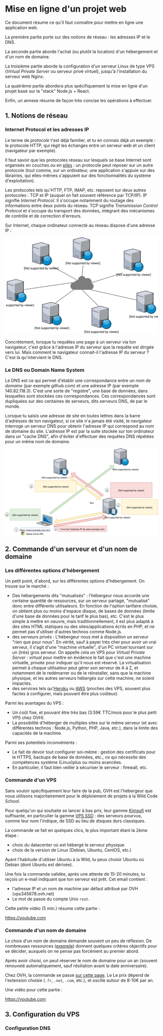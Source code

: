 # Mise en ligne d'un projet web

Ce document résume ce qu'il faut connaître pour mettre en ligne une application web.

La première partie porte sur des notions de réseau : les adresses IP et le DNS.

La seconde partie aborde l'achat (ou plutôt la location) d'un hébergement et d'un nom de domaine.

La troisième partie aborde la configuration d'un serveur Linux de type VPS (*Virtual Private Server* ou serveur privé virtuel), jusqu'à l'installation du serveur web Nginx.

La quatrième partie abordera plus spécifiquement la mise en ligne d'un projet basé sur la "stack" Node.js + React.

Enfin, un annexe résume de façon très concise les opérations à effectuer.

## 1. Notions de réseau

### Internet Protocol et les adresses IP

Le terme de *protocole* t'est déjà familier, et tu en connais déjà un exemple : le protocole HTTP, qui régit les échanges entre un serveur web et un client (navigateur par exemple).

Il faut savoir que les protocoles réseau sur lesquels se base Internet sont organisés en couches ou en [piles](https://fr.wikipedia.org/wiki/Pile_de_protocoles) : un protocole peut reposer sur un autre protocole (tout comme, sur un ordinateur, une application s'appuie sur des librairies, qui elles-mêmes s'appuient sur des fonctionnalités du système d'exploitation).

Les protocoles tels qu'HTTP, FTP, IMAP, etc. reposent sur deux autres protocoles : TCP et IP (auquel on fait souvent référence par TCP/IP). IP signifie *Internet Protocol*. Il s'occupe notamment du routage des informations entre deux points du réseau. TCP signifie *Transmission Control Protocol* et s'occupe du transport des données, intégrant des mécanismes de contrôle et de correction d'erreurs.

Sur Internet, chaque ordinateur connecté au réseau dispose d'une adresse IP :

![IP](https://raw.githubusercontent.com/bhubr/deploy-projects/master/img/internet-protocol.svg)

Concrètement, lorsque tu requêtes une page à un serveur via ton navigateur, c'est grâce à l'adresse IP du serveur que la requête est dirigée vers lui. Mais comment le navigateur connait-il l'adresse IP du serveur ? C'est là qu'intervient le DNS.

### Le DNS ou Domain Name System

Le DNS est ce qui permet d'établir une correspondance entre un *nom de domaine* (par exemple github.com) et une adresse IP (par exemple 140.82.118.3). C'est une sorte de "registre", une base de données, dans lesquelles sont stockées ces correspondances. Ces correspondances sont dupliquées sur des centaines de serveurs, dits serveurs DNS, de par le monde.

Lorsque tu saisis une adresse de site en toutes lettres dans la barre d'adresses de ton navigateur, si ce site n'a jamais été visité, le navigateur interroge un serveur DNS pour obtenir l'adresse IP qui correspond au nom de domaine du site. L'adresse IP est par la suite stockée sur ton ordinateur dans un "cache DNS", afin d'éviter d'effectuer des requêtes DNS répétées pour un même nom de domaine.

![DNS](https://raw.githubusercontent.com/bhubr/deploy-projects/master/img/domain-name-system.svg)

## 2. Commande d'un serveur et d'un nom de domaine

### Les différentes options d'hébergement

Un petit point, d'abord, sur les différentes options d'hébergement. On trouve sur le marché :

* Des hébergements dits "mutualisés" : l'hébergeur nous accorde une certaine quantité de ressources, sur un serveur partagé, "mutualisé" donc entre différents utilisateurs. En fonction de l'option tarifaire choisie, on obtient plus ou moins d'espace disque, de bases de données (limite d'une base de données pour le tarif le plus bas), etc. C'est le plus simple à mettre en oeuvre, mais traditionnellement, il est plus adapté à des sites HTML statiques ou des sites/applications écrits en PHP, et ne permet pas d'utiliser d'autres technos comme Node.js.
* des serveurs privés : L'hébergeur nous met à disposition un serveur "rien que pour nous". En vérité, sauf à payer très cher pour avoir un vrai serveur, il s'agit d'une "machine virtuelle", d'un PC virtuel tournant sur un (très) gros serveur. On appelle cela un VPS pour *Virtual Private Server* : *virtual* pour mettre en évidence le fait que c'est une machine virtuelle, *private* pour indiquer qu'il nous est réservé. La virtualisation permet à chaque utilisateur peut gérer son serveur de A à Z, et notamment de le redémarrer ou de le réinstaller, sans que la machine physique, et les autres serveurs hébergés sur cette machine, ne soient impactés.
* des services tels qu'[Heroku](https://www.heroku.com/) ou [AWS](https://aws.amazon.com/fr/) (proches des VPS, souvent plus faciles à configurer, mais pouvant être plus coûteux)

Parmi les avantages du VPS :

* Un coût fixe, et pouvant être très bas (3.59€ TTC/mois pour le plus petit VPS chez OVH).
* La possibilité d'héberger de multiples sites sur le même serveur (et avec différentes technos : Node.js, Python, PHP, Java, etc.), dans la limite des capacités de la machine.

Parmi ses potentiels inconvénients :

* Le fait de devoir tout configurer soi-même : gestion des certificats pour le HTTPS, backups de base de données, etc., ce qui nécessite des compétences système (Linux)plus ou moins avancées.
* En particulier, il faut bien veiller à sécuriser le serveur : firewall, etc.

### Commande d'un VPS

Sans vouloir spécifiquement leur faire de la pub, OVH est l'hébergeur que nous utilisons majoritairement pour le déploiement de projets à la Wild Code School.

Pour quelqu'un qui souhaite se lancer à bas prix, leur gamme [Kimsufi](https://www.kimsufi.com/fr/) est suffisante, en particulier la gamme [VPS SSD](https://www.kimsufi.com/fr/vps-ssd.xml) : des serveurs pourvus, comme leur nom l'indique, de SSD au lieu de disques durs classiques.

La commande se fait en quelques clics, le plus important étant la 2ème étape :

* choix du datacenter où est hébergé le serveur physique
* choix de la version de Linux (Debian, Ubuntu, CentOS, etc.)

Ayant l'habitude d'utiliser Ubuntu à la Wild, tu peux choisir Ubuntu où Debian (dont Ubuntu est dérivée).

Une fois la commande validée, après une attente de 15-20 minutes, tu reçois un e-mail indiquant que ton serveur est prêt. Cet email contient :
* l'adresse IP et un nom de machine par défaut attribué par OVH (vps345678.ovh.net)
* Le mot de passe du compte Unix `root`.

Cette petite vidéo (5 min.) résume cette partie :

https://youtube.com

### Commande d'un nom de domaine

Le choix d'un nom de domaine demande souvent un peu de réflexion. De nombreuses ressources ([exemple](https://www.ovh.com/fr/blog/10-regles-choisir-nom-de-domaine/)) donnent quelques critères objectifs pour se décider, auxquels on ne pense pas forcément au premier abord.

Après avoir choisi, on peut réserver le nom de domaine pour un an (souvent renouvelé automatiquement, sauf résiliation avant la date anniversaire).

Chez OVH, la commande se passe [sur cette page](https://www.ovh.com/fr/domaines/). Le Le prix dépend de l'extension choisie (`.fr`, `.net`, `.com`, etc.), et oscille autour de 8-10€ par an.

Une vidéo pour cette partie :

https://youtube.com

## 3. Configuration du VPS

### Configuration DNS